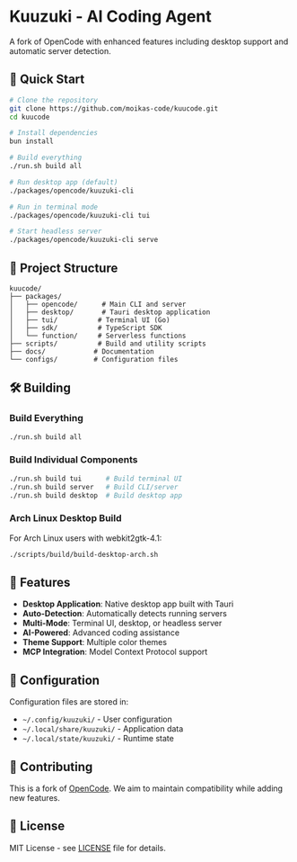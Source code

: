# Kuuzuki - AI Coding Agent

A fork of OpenCode with enhanced features including desktop support and automatic server detection.

## 🚀 Quick Start

```bash
# Clone the repository
git clone https://github.com/moikas-code/kuucode.git
cd kuucode

# Install dependencies
bun install

# Build everything
./run.sh build all

# Run desktop app (default)
./packages/opencode/kuuzuki-cli

# Run in terminal mode
./packages/opencode/kuuzuki-cli tui

# Start headless server
./packages/opencode/kuuzuki-cli serve
```

## 📁 Project Structure

```
kuucode/
├── packages/
│   ├── opencode/      # Main CLI and server
│   ├── desktop/       # Tauri desktop application
│   ├── tui/          # Terminal UI (Go)
│   ├── sdk/          # TypeScript SDK
│   └── function/     # Serverless functions
├── scripts/          # Build and utility scripts
├── docs/            # Documentation
└── configs/         # Configuration files
```

## 🛠️ Building

### Build Everything
```bash
./run.sh build all
```

### Build Individual Components
```bash
./run.sh build tui      # Build terminal UI
./run.sh build server   # Build CLI/server
./run.sh build desktop  # Build desktop app
```

### Arch Linux Desktop Build
For Arch Linux users with webkit2gtk-4.1:
```bash
./scripts/build/build-desktop-arch.sh
```

## 🎯 Features

- **Desktop Application**: Native desktop app built with Tauri
- **Auto-Detection**: Automatically detects running servers
- **Multi-Mode**: Terminal UI, desktop, or headless server
- **AI-Powered**: Advanced coding assistance
- **Theme Support**: Multiple color themes
- **MCP Integration**: Model Context Protocol support

## 📝 Configuration

Configuration files are stored in:
- `~/.config/kuuzuki/` - User configuration
- `~/.local/share/kuuzuki/` - Application data
- `~/.local/state/kuuzuki/` - Runtime state

## 🤝 Contributing

This is a fork of [OpenCode](https://github.com/sst/opencode). We aim to maintain compatibility while adding new features.

## 📄 License

MIT License - see [LICENSE](LICENSE) file for details.